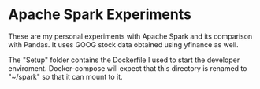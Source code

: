 # Apache Spark Experiments

These are my personal experiments with Apache Spark and its comparison with Pandas. It uses GOOG stock data obtained using yfinance as well.

The "Setup" folder contains the Dockerfile I used to start the developer enviroment. Docker-compose will expect that this directory is renamed to "~/spark" so that it can mount to it.
